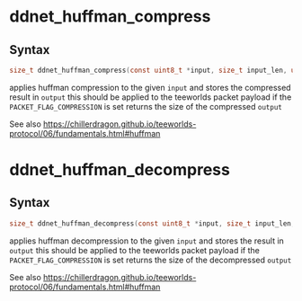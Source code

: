# ddnet_huffman_compress

## Syntax

```C
size_t ddnet_huffman_compress(const uint8_t *input, size_t input_len, uint8_t *output, size_t output_len, Error *err);
```

applies huffman compression to the given `input`
and stores the compressed result in `output`
this should be applied to the teeworlds packet payload if the `PACKET_FLAG_COMPRESSION` is set
returns the size of the compressed `output`

See also https://chillerdragon.github.io/teeworlds-protocol/06/fundamentals.html#huffman

# ddnet_huffman_decompress

## Syntax

```C
size_t ddnet_huffman_decompress(const uint8_t *input, size_t input_len, uint8_t *output, size_t output_len, Error *err);
```

applies huffman decompression to the given `input`
and stores the result in `output`
this should be applied to the teeworlds packet payload if the `PACKET_FLAG_COMPRESSION` is set
returns the size of the decompressed `output`

See also https://chillerdragon.github.io/teeworlds-protocol/06/fundamentals.html#huffman

